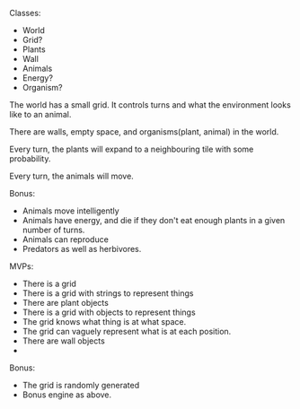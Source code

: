 Classes:
  - World
  - Grid?
  - Plants
  - Wall
  - Animals
  - Energy?
  - Organism?

The world has a small grid. It controls turns and what the environment looks like to an animal.

There are walls, empty space, and organisms(plant, animal) in the world.

Every turn, the plants will expand to a neighbouring tile with some probability.

Every turn, the animals will move.

Bonus:
  - Animals move intelligently
  - Animals have energy, and die if they don't eat enough plants in a given number of turns.
  - Animals can reproduce
  - Predators as well as herbivores.

MVPs:
  - There is a grid
  - There is a grid with strings to represent things
  - There are plant objects
  - There is a grid with objects to represent things
  - The grid knows what thing is at what space.
  - The grid can vaguely represent what is at each position.
  - There are wall objects
  - 

Bonus:
  - The grid is randomly generated
  - Bonus engine as above.
